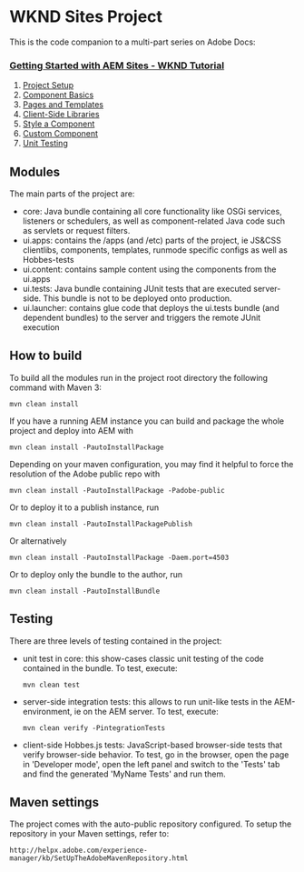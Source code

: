 # WKND Sites Project

This is the code companion to a multi-part series on Adobe Docs:

### [Getting Started with AEM Sites - WKND Tutorial](https://docs.adobe.com/content/help/en/experience-manager-learn/getting-started-wknd-tutorial-develop/overview.html)

1. [Project Setup](https://docs.adobe.com/content/help/en/experience-manager-learn/getting-started-wknd-tutorial-develop/project-setup.html)
2. [Component Basics](https://docs.adobe.com/content/help/en/experience-manager-learn/getting-started-wknd-tutorial-develop/component-basics.html)
3. [Pages and Templates](https://docs.adobe.com/content/help/en/experience-manager-learn/getting-started-wknd-tutorial-develop/pages-templates.html)
4. [Client-Side Libraries](https://docs.adobe.com/content/help/en/experience-manager-learn/getting-started-wknd-tutorial-develop/client-side-libraries.html)
5. [Style a Component](https://docs.adobe.com/content/help/en/experience-manager-learn/getting-started-wknd-tutorial-develop/style-system.html)
6. [Custom Component](https://docs.adobe.com/content/help/en/experience-manager-learn/getting-started-wknd-tutorial-develop/custom-component.html)
7. [Unit Testing](https://docs.adobe.com/content/help/en/experience-manager-learn/getting-started-wknd-tutorial-develop/unit-testing.html)

## Modules

The main parts of the project are:

* core: Java bundle containing all core functionality like OSGi services, listeners or schedulers, as well as component-related Java code such as servlets or request filters.
* ui.apps: contains the /apps (and /etc) parts of the project, ie JS&CSS clientlibs, components, templates, runmode specific configs as well as Hobbes-tests
* ui.content: contains sample content using the components from the ui.apps
* ui.tests: Java bundle containing JUnit tests that are executed server-side. This bundle is not to be deployed onto production.
* ui.launcher: contains glue code that deploys the ui.tests bundle (and dependent bundles) to the server and triggers the remote JUnit execution

## How to build

To build all the modules run in the project root directory the following command with Maven 3:

    mvn clean install

If you have a running AEM instance you can build and package the whole project and deploy into AEM with  

    mvn clean install -PautoInstallPackage

Depending on your maven configuration, you may find it helpful to force the resolution of the Adobe public repo with

    mvn clean install -PautoInstallPackage -Padobe-public
    
Or to deploy it to a publish instance, run

    mvn clean install -PautoInstallPackagePublish
    
Or alternatively

    mvn clean install -PautoInstallPackage -Daem.port=4503

Or to deploy only the bundle to the author, run

    mvn clean install -PautoInstallBundle

## Testing

There are three levels of testing contained in the project:

* unit test in core: this show-cases classic unit testing of the code contained in the bundle. To test, execute:

    ```
    mvn clean test
    ```

* server-side integration tests: this allows to run unit-like tests in the AEM-environment, ie on the AEM server. To test, execute:

    ```
    mvn clean verify -PintegrationTests
    ```

* client-side Hobbes.js tests: JavaScript-based browser-side tests that verify browser-side behavior. To test, go in the browser, open the page in 'Developer mode', open the left panel and switch to the 'Tests' tab and find the generated 'MyName Tests' and run them.


## Maven settings

The project comes with the auto-public repository configured. To setup the repository in your Maven settings, refer to:

    http://helpx.adobe.com/experience-manager/kb/SetUpTheAdobeMavenRepository.html
